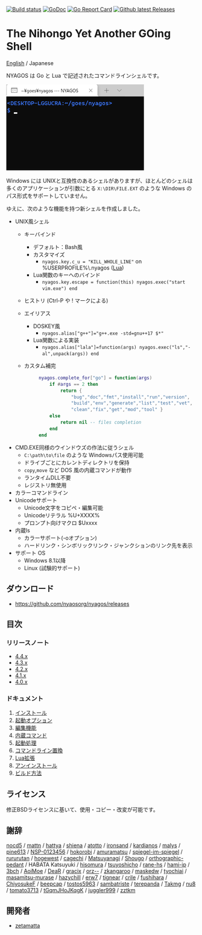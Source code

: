 [![Build status](https://ci.appveyor.com/api/projects/status/bh7866s6oasvchpj?svg=true)](https://ci.appveyor.com/project/zetamatta/nyagos)
[![GoDoc](https://godoc.org/github.com/nyaosorg/nyagos?status.svg)](https://godoc.org/github.com/nyaosorg/nyagos)
[![Go Report Card](https://goreportcard.com/badge/github.com/nyaosorg/nyagos)](https://goreportcard.com/report/github.com/nyaosorg/nyagos)
[![Github latest Releases](https://img.shields.io/github/downloads/nyaosorg/nyagos/latest/total.svg)](https://github.com/nyaosorg/nyagos/releases/latest)

The Nihongo Yet Another GOing Shell
===================================

[English](./readme.md) / Japanese

NYAGOS は Go と Lua で記述されたコマンドラインシェルです。

![demo-animation](./demo.gif)

Windows には UNIXと互換性のあるシェルがありますが、ほとんどのシェルは
多くのアプリケーションが引数にとる `X:\DIR\FILE.EXT` のような Windows の
パス形式をサポートしていません。

ゆえに、次のような機能を持つ新シェルを作成しました。

* UNIX風シェル
  * キーバインド
    * デフォルト：Bash風
    * カスタマイズ
        * `nyagos.key.c_u = "KILL_WHOLE_LINE"` on %USERPROFILE%\\.nyagos ([Lua](https://github.com/yuin/gopher-lua))
    * Lua関数のキーへのバインド
        * `nyagos.key.escape = function(this) nyagos.exec("start vim.exe") end`
  * ヒストリ (Ctrl-P や ! マークによる)
  * エイリアス
    * DOSKEY風
        * `nyagos.alias["g++"]="g++.exe -std=gnu++17 $*"`
    * Lua関数による実装
        * `nyagos.alias["lala"]=function(args) nyagos.exec("ls","-al",unpack(args)) end`

  * カスタム補完
```lua
            nyagos.complete_for["go"] = function(args)
                if #args == 2 then
                    return {
                        "bug","doc","fmt","install","run","version",
                        "build","env","generate","list","test","vet",
                        "clean","fix","get","mod","tool" }
                else
                    return nil -- files completion
                end
            end
```
* CMD.EXE同様のウインドウズの作法に従うシェル
  * `C:\path\to\file` のような Windowsパス使用可能
  * ドライブごとにカレントディレクトリを保持
  * `copy`,`move` など DOS 風の内蔵コマンドが動作
  * ランタイムDLL不要
  * レジストリ無使用
* カラーコマンドライン
* Unicodeサポート
  * Unicode文字をコピペ・編集可能
  * Unicodeリテラル %U+XXXX%
  * プロンプト向けマクロ $Uxxxx
* 内蔵ls
  * カラーサポート(-oオプション)
  * ハードリンク・シンボリックリンク・ジャンクションのリンク先を表示
* サポート OS
  * Windows 8.1以降
  * Linux (試験的サポート)

ダウンロード
------------

* https://github.com/nyaosorg/nyagos/releases

目次
----

### リリースノート

- [4.4.x](docs/release_note_ja.md)
- [4.3.x](docs/history-4.3_ja.md)
- [4.2.x](docs/history-4.2_ja.md)
- [4.1.x](docs/history-4.1_ja.md)
- [4.0.x](docs/history-4.0_ja.md)

### ドキュメント

1. [インストール](docs/01-Install_ja.md)
2. [起動オプション](docs/02-Options_ja.md)
3. [編集機能](docs/03-Readline_ja.md)
4. [内蔵コマンド](docs/04-Commands_ja.md)
5. [起動処理](docs/05-Startup_ja.md)
6. [コマンドライン置換](docs/06-Substitution_ja.md)
7. [Lua拡張](docs/07-LuaFunctions_ja.md)
8. [アンインストール](docs/08-Uninstall_ja.md)
9. [ビルド方法](docs/09-Build_ja.md)

ライセンス
----------

修正BSDライセンスに基いて、使用・コピー・改変が可能です。

謝辞
----

[nocd5](https://github.com/nocd5)
/ [mattn](https://github.com/mattn)
/ [hattya](https://github.com/hattya)
/ [shiena](https://github.com/shiena)
/ [atotto](https://github.com/atotto)
/ [ironsand](https://github.com/ironsand)
/ [kardianos](https://github.com/kardianos)
/ [malys](https://github.com/malys)
/ [pine613](https://github.com/pine613)
/ [NSP-0123456](https://github.com/NSP-0123456)
/ [hokorobi](https://github.com/hokorobi)
/ [amuramatsu](https://github.com/amuramatsu)
/ [spiegel-im-spiegel](https://github.com/spiegel-im-spiegel)
/ [rururutan](https://github.com/rururutan/)
/ [hogewest](https://github.com/hogewest)
/ [cagechi](https://github.com/cagechi)
/ [Matsuyanagi](https://github.com/Matsuyanagi)
/ [Shougo](https://github.com/Shougo)
/ [orthographic-pedant](https://github.com/orthographic-pedant)
/ HABATA Katsuyuki
/ [hisomura](https://github.com/hisomura)
/ [tsuyoshicho](https://github.com/tsuyoshicho)
/ [rane-hs](https://github.com/rane-hs)
/ [hami-jp](https://github.com/hami-jp)
/ [3bch](https://github.com/3bch)
/ [AoiMoe](https://github.com/aoimoe)
/ [DeaR](https://github.com/DeaR)
/ [gracix](https://github.com/gracix)
/ [orz--](https://github.com/orz--)
/ [zkangaroo](https://github.com/zkangaroo)
/ [maskedw](https://github.com/maskedw)
/ [tyochiai](https://github.com/tyochiai)
/ [masamitsu-murase](https://github.com/masamitsu-murase)
/ [hazychill](https://github.com/hazychill)
/ [erw7](https://github.com/erw7)
/ [tignear](https://github.com/tignear)
/ [crile](https://github.com/crile)
/ [fushihara](https://github.com/fushihara)
/ [ChiyosukeF](https://twitter.com/ChiyosukeF)
/ [beepcap](https://twitter.com/beepcap)
/ [tostos5963](https://github.com/tostos5963)
/ [sambatriste](https://github.com/sambatriste)
/ [terepanda](https://github.com/terepanda)
/ [Takmg](https://github.com/Takmg)
/ [nu8](https://github.com/nu8)
/ [tomato3713](https://github.com/tomato3713)
/ [tGqmJHoJKqgK](https://github.com/tGqmJHoJKqgK)
/ [juggler999](https://github.com/juggler999)
/ [zztkm](https://github.com/zztkm)

開発者
------

* [zetamatta](https://github.com/zetamatta)
<!-- vim:set fenc=utf8 -->
